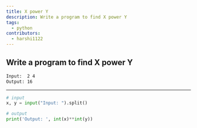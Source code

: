 ```yaml
---
title: X power Y
description: Write a program to find X power Y
tags:
  - python
contributors:
  - harshi1122
---
```


## Write a program to find X power Y

```txt
Input:  2 4
Output: 16
```

---

<CodeBlock>

```python
# input
x, y = input("Input: ").split()

# output
print('Output: ', int(x)**int(y))
```

</CodeBlock>
